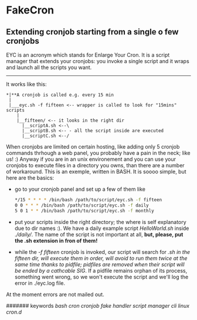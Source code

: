 # FakeCron

## Extending cronjob starting from a single o few cronjobs

EYC is an acronym which stands for Enlarge Your Cron. It is a script manager that extends your cronjobs: you invoke a single script and it wraps and launch all the scripts you want.

___

It works like this:

    *|**A cronjob is called e.g. every 15 min
     |
     |___eyc.sh -f fifteen <-- wrapper is called to look for "15mins" scripts
        |
        |__fifteen/ <-- it looks in the right dir
          |__scriptA.sh <--\ 
          |__scriptB.sh <-- - all the script inside are executed
          |__scriptC.sh <--/

When cronjobs are limited on certain hosting, like adding only 5 cronjob commands thrhough a web panel, you probably have a pain in the neck; like us! :)
Anyway if you are in an unix environement and you can use your cronjobs to execute files in a directory you owns, than there are a number of workaround. This is an exemple, written in BASH. It is soooo simple, but here are the basics:

* go to your cronjob panel and set up a few of them like

    ```bash
    */15 * * * * /bin/bash /path/to/script/eyc.sh -f fifteen
    0 0 * * * /bin/bash /path/to/script/eyc.sh -f daily
    5 0 1 * * /bin/bash /path/to/script/eyc.sh -f monthly
    ```

* put your scripts inside the right directory; the where is self explanatory due to dir names :). We have a daily example script *HelloWorld.sh* inside *./daily/*. The name of the script is not important at all, **but, please, put the .sh extension in fron of them!**

* while the *-f fifteen* cronjob is invoked, our script will search for *.sh in the *fifteen* dir, will execute them in order, will avoid to run them twice at the same time thanks to pidfile; pidfiles are removed when their script will be ended by a cathcable SIG*. If a pidfile remains orphan of its process, something went wrong, so we won't execute the script and we'll log the error in ./eyc.log file.

At the moment errors are not mailed out.



####### keywords
*bash cron cronjob fake handler script manager cli linux cron.d*